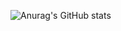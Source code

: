 <!--
[![42 Profile Card](https://1337-readme.vercel.app/api/profile?cursus=42cursus&login=mnaimi)](https://github.com/mohouyizme/1337-readme)

![Visitor Count](https://profile-counter.glitch.me/amen-cmd/count.svg)

<a href="https://github.com/amen-cmd?tab=repositories">
  <img align="center" src="https://github-readme-stats.vercel.app/api/top-langs/?username=amen-cmd&theme=dark"/>
</a>

<a href="https://github.com/amen-cmd?tab=repositories">
 <img align="center" src="https://github-readme-stats.vercel.app/api?username=amen-cmd&line_height=40&show_icons=true&theme=dark">
-->
  
![Anurag's GitHub stats](https://github-readme-stats.vercel.app/api?username=amen-cmd&show_icons=true&theme=tokyonight)
